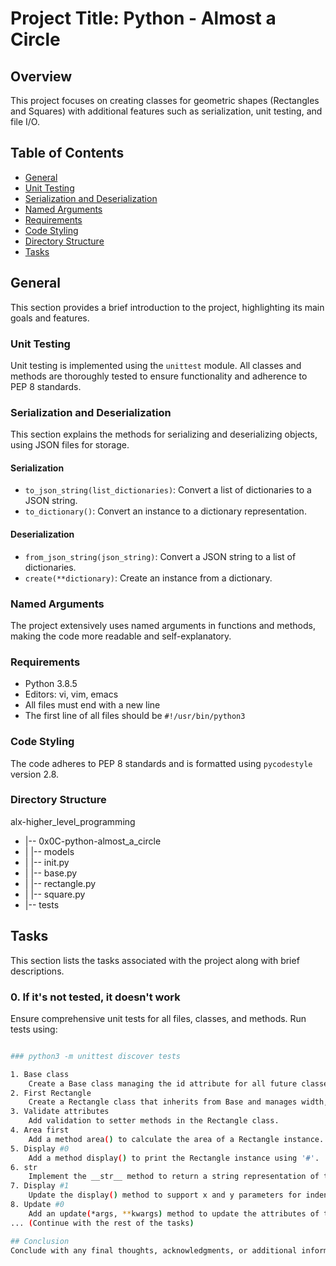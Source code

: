 # Project Title: Python - Almost a Circle

## Overview
This project focuses on creating classes for geometric shapes (Rectangles and Squares) with additional features such as serialization, unit testing, and file I/O.

## Table of Contents
- [General](#general)
- [Unit Testing](#unit-testing)
- [Serialization and Deserialization](#serialization-and-deserialization)
- [Named Arguments](#named-arguments)
- [Requirements](#requirements)
- [Code Styling](#code-styling)
- [Directory Structure](#directory-structure)
- [Tasks](#tasks)

## General
This section provides a brief introduction to the project, highlighting its main goals and features.

### Unit Testing
Unit testing is implemented using the `unittest` module. All classes and methods are thoroughly tested to ensure functionality and adherence to PEP 8 standards.

### Serialization and Deserialization
This section explains the methods for serializing and deserializing objects, using JSON files for storage.

#### Serialization
- `to_json_string(list_dictionaries)`: Convert a list of dictionaries to a JSON string.
- `to_dictionary()`: Convert an instance to a dictionary representation.

#### Deserialization
- `from_json_string(json_string)`: Convert a JSON string to a list of dictionaries.
- `create(**dictionary)`: Create an instance from a dictionary.

### Named Arguments
The project extensively uses named arguments in functions and methods, making the code more readable and self-explanatory.

### Requirements
- Python 3.8.5
- Editors: vi, vim, emacs
- All files must end with a new line
- The first line of all files should be `#!/usr/bin/python3`

### Code Styling
The code adheres to PEP 8 standards and is formatted using `pycodestyle` version 2.8.

### Directory Structure
alx-higher_level_programming
- |-- 0x0C-python-almost_a_circle
- | |-- models
- | |-- init.py
- | |-- base.py
- | |-- rectangle.py
- | |-- square.py
- |-- tests


## Tasks
This section lists the tasks associated with the project along with brief descriptions.

### 0. If it's not tested, it doesn't work
Ensure comprehensive unit tests for all files, classes, and methods. Run tests using:
```bash

### python3 -m unittest discover tests

1. Base class
	Create a Base class managing the id attribute for all future classes.
2. First Rectangle
	Create a Rectangle class that inherits from Base and manages width, height, x, y.
3. Validate attributes
	Add validation to setter methods in the Rectangle class.
4. Area first
	Add a method area() to calculate the area of a Rectangle instance.
5. Display #0
	Add a method display() to print the Rectangle instance using '#'.
6. str
	Implement the __str__ method to return a string representation of the Rectangle instance.
7. Display #1
	Update the display() method to support x and y parameters for indentation.
8. Update #0
	Add an update(*args, **kwargs) method to update the attributes of the Rectangle instance.
... (Continue with the rest of the tasks)

## Conclusion
Conclude with any final thoughts, acknowledgments, or additional information.
